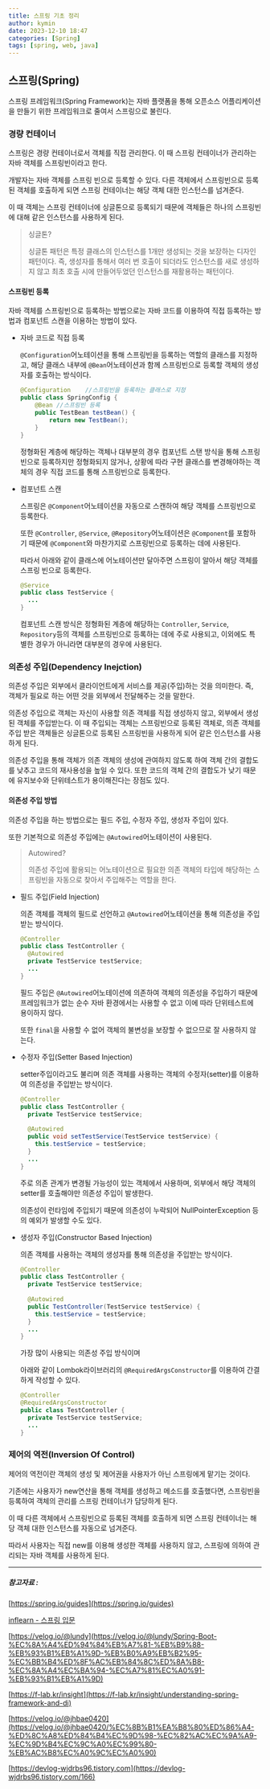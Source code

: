 ```yaml
---
title: 스프링 기초 정리
author: kymin
date: 2023-12-10 18:47
categories: [Spring]
tags: [spring, web, java]
---
```


## 스프링(Spring)

스프링 프레임워크(Spring Framework)는 자바 플랫폼을 통해 오픈소스 어플리케이션을 만들기 위한 프레임워크로 줄여서 스프링으로 불린다.

### 경량 컨테이너

스프링은 경량 컨테이너로서 객체를 직접 관리한다. 이 때 스프링 컨테이너가 관리하는 자바 객체를 스프링빈이라고 한다.

개발자는 자바 객체를 스프링 빈으로 등록할 수 있다. 다른 객체에서 스프링빈으로 등록된 객체를 호출하게 되면 스프링 컨테이너는 해당 객체 대한 인스턴스를 넘겨준다.

이 때 객체는 스프링 컨테이너에 싱글톤으로 등록되기 때문에 객체들은 하나의 스프링빈에 대해 같은 인스턴스를 사용하게 된다.

> 싱글톤?
>
> 싱글톤 패턴은 특정 클래스의 인스턴스를 1개만 생성되는 것을 보장하는 디자인 패턴이다. 즉, 생성자를 통해서 여러 번 호출이 되더라도 인스턴스를 새로 생성하지 않고 최초 호출 시에 만들어두었던 인스턴스를 재활용하는 패턴이다.

#### 스프링빈 등록

자바 객체를 스프링빈으로 등록하는 방법으로는 자바 코드를 이용하여 직접 등록하는 방법과 컴포넌트 스캔을 이용하는 방법이 있다.

- 자바 코드로 직접 등록

  `@Configuration`어노테이션을 통해 스프링빈을 등록하는 역할의 클래스를 지정하고, 해당 클래스 내부에 `@Bean`어노테이션과 함께 스프링빈으로 등록할 객체의 생성자를 호출하는 방식이다.

  ```java
  @Configuration	//스프링빈을 등록하는 클래스로 지정
  public class SpringConfig {
      @Bean	//스프링빈 등록
      public TestBean testBean() {
          return new TestBean();
      }
  }
  ```

  정형화된 계층에 해당하는 객체나 대부분의 경우 컴포넌트 스탠 방식을 통해 스프링빈으로 등록하지만 정형화되지 않거나, 상황에 따라 구현 클래스를 변경해야하는 객체의 경우 직접 코드를 통해 스프링빈으로 등록한다.

- 컴포넌트 스캔

  스프링은 `@Component`어노테이션을 자동으로 스캔하여 해당 객체를 스프링빈으로 등록한다.

  또한 `@Controller`, `@Service`, `@Repository`어노테이션은 `@Component`를 포함하기 때문에  `@Component`와 마찬가지로 스프링빈으로 등록하는 데에 사용된다.

  따라서 아래와 같이 클래스에 어노테이션만 달아주면 스프링이 알아서 해당 객체를 스프링 빈으로 등록한다.

  ```java
  @Service
  public class TestService {
    ...
  }
  ```

  컴포넌트 스캔 방식은 정형화된 계층에 해당하는 `Controller`, `Service`, `Repository`등의 객체를 스프링빈으로 등록하는 데에 주로 사용되고, 이외에도 특별한 경우가 아니라면  대부분의 경우에 사용된다.

### 의존성 주입(Dependency Inejction)

의존성 주입은 외부에서 클라이언트에게 서비스를 제공(주입)하는 것을 의미한다. 즉, 객체가 필요로 하는 어떤 것을 외부에서 전달해주는 것을 말한다.

의존성 주입으로 객체는 자신이 사용할 의존 객체를 직접 생성하지 않고, 외부에서 생성된 객체를 주입받는다. 이 때 주입되는 객체는 스프링빈으로 등록된 객체로, 의존 객체를 주입 받은 객체들은 싱글톤으로 등록된 스프링빈을 사용하게 되어 같은 인스턴스를 사용하게 된다.

의존성 주입을 통해 객체가 의존 객체의 생성에 관여하지 않도록 하여 객체 간의 결합도를 낮추고 코드의  재사용성을 높일 수 있다. 또한 코드의 객체 간의 결합도가 낮기 때문에 유지보수와 단위테스트가 용이해진다는 장점도 있다.

#### 의존성 주입 방법

의존성 주입을 하는 방법으로는 필드 주입, 수정자 주입, 생성자 주입이 있다.

또한 기본적으로 의존성 주입에는 `@Autowired`어노테이션이 사용된다.

> Autowired?
>
> 의존성 주입에 활용되는 어노테이션으로 필요한 의존 객체의 타입에 해당하는 스프링빈을 자동으로 찾아서 주입해주는 역할을 한다.

- 필드 주입(Field Injection)

  의존 객체를 객체의 필드로 선언하고 `@Autowired`어노테이션을 통해 의존성을 주입받는 방식이다.

  ```java
  @Controller
  public class TestController {
    @Autowired
    private TestService testService;
    ...
  }
  ```

  필드 주입은 `@Autowired`어노테이션에 의존하여 객체의 의존성을 주입하기 때문에 프레임워크가 없는 순수 자바 환경에서는 사용할 수 없고 이에 따라 단위테스트에 용이하지 않다.

  또한 `final`을 사용할 수 없어 객체의 불변성을 보장할 수 없으므로 잘 사용하지 않는다.

- 수정자 주입(Setter Based Injection)

  setter주입이라고도 불리며 의존 객체를 사용하는 객체의 수정자(setter)를 이용하여 의존성을 주입받는 방식이다.

  ```java
  @Controller
  public class TestController {
    private TestService testService;
    
    @Autowired
    public void setTestService(TestService testService) {
      this.testService = testService;
    }
    ...
  }
  ```

  주로 의존 관계가 변경될 가능성이 있는 객체에서 사용하며, 외부에서 해당 객체의 setter를 호출해야만 의존성 주입이 발생한다.

  의존성이 런타임에 주입되기 때문에 의존성이 누락되어 NullPointerException 등의 예외가 발생할 수도 있다.

- 생성자 주입(Constructor Based Injection)

  의존 객체를 사용하는 객체의 생성자를 통해 의존성을 주입받는 방식이다.

  ```java
  @Controller
  public class TestController {
    private TestService testService;
    
    @Autowired
    public TestController(TestService testService) {
      this.testService = testService;
    }
    ...
  }
  ```

  가장 많이 사용되는 의존성 주입 방식이며

  아래와 같이 Lombok라이브러리의 `@RequiredArgsConstructor`를 이용하여 간결하게 작성할 수 있다.

  ```java
  @Controller
  @RequiredArgsConstructor
  public class TestController {
    private TestService testService;
    ...
  }
  ```

  





### 제어의 역전(Inversion Of Control)

제어의 역전이란 객체의 생성 및 제어권을 사용자가 아닌 스프링에게 맡기는 것이다.

기존에는 사용자가 new연산을 통해 객체를 생성하고 메소드를 호출했다면, 스프링빈을 등록하여 객체의 관리를 스프링 컨테이너가 담당하게 된다.

이 때 다른 객체에서 스프링빈으로 등록된 객체를 호출하게 되면 스프링 컨테이너는 해당 객체 대한 인스턴스를 자동으로 넘겨준다.

따라서 사용자는 직접 new를 이용해 생성한 객체를 사용하지 않고, 스프링에 의하여 관리되는 자바 객체를 사용하게 된다.



-----

##### 참고자료 :

[https://spring.io/guides](https://spring.io/guides)

[inflearn - 스프링 입문](https://www.inflearn.com/course/%EC%8A%A4%ED%94%84%EB%A7%81-%EC%9E%85%EB%AC%B8-%EC%8A%A4%ED%94%84%EB%A7%81%EB%B6%80%ED%8A%B8/dashboard)

[https://velog.io/@lundy](https://velog.io/@lundy/Spring-Boot-%EC%8A%A4%ED%94%84%EB%A7%81-%EB%B9%88-%EB%93%B1%EB%A1%9D-%EB%B0%A9%EB%B2%95-%EC%BB%B4%ED%8F%AC%EB%84%8C%ED%8A%B8-%EC%8A%A4%EC%BA%94-%EC%A7%81%EC%A0%91-%EB%93%B1%EB%A1%9D)

[https://f-lab.kr/insight](https://f-lab.kr/insight/understanding-spring-framework-and-di)

[https://velog.io/@jhbae0420](https://velog.io/@jhbae0420/%EC%8B%B1%EA%B8%80%ED%86%A4-%ED%8C%A8%ED%84%B4%EC%9D%98-%EC%82%AC%EC%9A%A9-%EC%9D%B4%EC%9C%A0%EC%99%80-%EB%AC%B8%EC%A0%9C%EC%A0%90)

[https://devlog-wjdrbs96.tistory.com](https://devlog-wjdrbs96.tistory.com/166)

